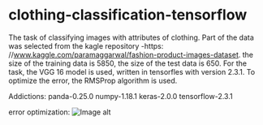 # clothing-classification-tensorflow
The task of classifying images with attributes of clothing.
Part of the data was selected from the kagle repository -https: //www.kaggle.com/paramaggarwal/fashion-product-images-dataset. the size of the training data is 5850, the size of the test data is 650.
  For the task, the VGG 16 model is used, written in tensorfles with version 2.3.1. To optimize the error, the RMSProp algorithm is used.

Addictions:
panda-0.25.0
numpy-1.18.1
keras-2.0.0
tensorflow-2.3.1


error optimization:
![Image alt](https://github.com/Artem921/clothing-classification-tensorflowlearning/learning/loss.png)




